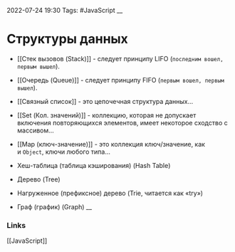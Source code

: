 2022-07-24 19:30
Tags: #JavaScript 
__
# Структуры данных

- [[Стек вызовов (Stack)]] - следует принципу LIFO (`последним вошел, первым вышел`).

- [[Очередь (Queue)]] - следует принципу FIFO (`первым вошел, первым вышел`).

- [[Связный список]] - это цепочечная структура данных...

- [[Set (Кол. значений)]] - коллекцию, которая не допускает включения повторяющихся элементов, имеет некоторое сходство с массивом...

- [[Map (ключ-значение)]] - это коллекция ключ/значение, как и `Object`, ключи любого типа...

- Хеш-таблица (таблица кэширования) (Hash Table)
- Дерево (Tree)
- Нагруженное (префиксное) дерево (Trie, читается как «try»)
- Граф (график) (Graph)
__
### Links
[[JavaScript]]